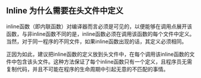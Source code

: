 ## **Inline 为什么需要在头文件中定义**

inline函数（即内联函数）对编译器而言必须是可见的，以便能够在调用点展开该函数，与非inline函数不同的是，inline函数必须在调用该函数的每个文件中定义。当然，对于同一程序的不同文件，如果inline函数出现的话，其定义必须相同。

正因为如此，建议把inline函数的定义放到头文件中，在每个调用该inline函数的文件中包含该头文件。这种方法保证了每个inline函数只有一个定义，且程序员无需复制代码，并且不可能在程序的生命周期中引起无意的不匹配的事情。
